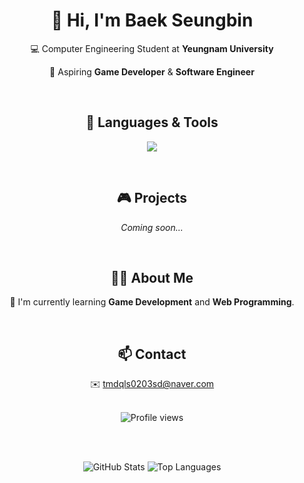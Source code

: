 <!-- 깔끔한 GitHub 프로필 디자인 (About Me 중심) -->

<div align="center">
  <h1>👋 Hi, I'm <strong>Baek Seungbin</strong></h1>
  <p>💻 Computer Engineering Student at <strong>Yeungnam University</strong></p>

  <p>🚀 Aspiring <strong>Game Developer</strong> & <strong>Software Engineer</strong></p>

  <br>

  <!-- 사용 언어 -->
  <h2>🧠 Languages & Tools</h2>
  <p>
    <img src="https://skillicons.dev/icons?i=cpp,java,git,github,vscode,idea&theme=light" />
  </p>

  <br>

  <!-- 진행중인 프로젝트 (비워둠) -->
  <h2>🎮 Projects</h2>
  <p><em>Coming soon...</em></p>

  <br>

  <!-- About Me -->
  <h2>🙋‍♂️ About Me</h2>
  <p>
    🌱 I'm currently learning <strong>Game Development</strong> and <strong>Web Programming</strong>.<br>
  </p>

  <br>

  <!-- 연락 -->
  <h2>📫 Contact</h2>
  <p>
    ✉️ <a href="mailto:tmdqls0203sd@naver.com">tmdqls0203sd@naver.com</a>
  </p>

  <br>

  <!-- 방문자 뱃지 -->
  <img src="https://komarev.com/ghpvc/?username=BaekSeungBin&label=Profile+Views&color=blue&style=flat-square" alt="Profile views"/>

  <br><br>

  <!-- 깃허브 통계 카드 -->
  <img src="https://github-readme-stats.vercel.app/api?username=BaekSeungBin&show_icons=true&theme=default&hide_border=true" alt="GitHub Stats" />
  <img src="https://github-readme-stats.vercel.app/api/top-langs/?username=BaekSeungBin&layout=compact&theme=default&hide_border=true" alt="Top Languages" />
</div>
